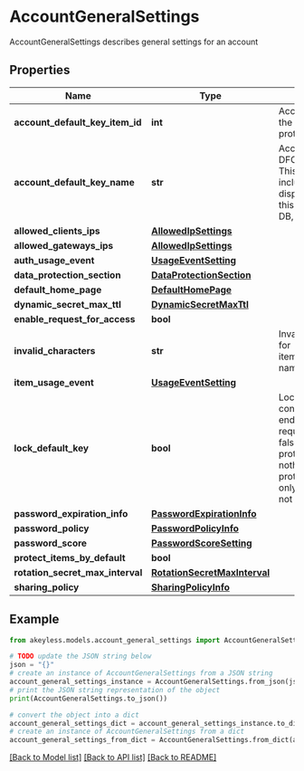 # AccountGeneralSettings

AccountGeneralSettings describes general settings for an account

## Properties

Name | Type | Description | Notes
------------ | ------------- | ------------- | -------------
**account_default_key_item_id** | **int** | AccountDefaultKeyItemID is the item ID of the DFC key item configured as the default protection key | [optional] 
**account_default_key_name** | **str** | AccountDefaultKeyName is the name of the DFC key item configured as the default key This is here simply for the response to include the item name in addition to the display ID so the client can properly show this to the user. It will not be saved to the DB, only the AccountDefaultKeyItemID will. | [optional] 
**allowed_clients_ips** | [**AllowedIpSettings**](AllowedIpSettings.md) |  | [optional] 
**allowed_gateways_ips** | [**AllowedIpSettings**](AllowedIpSettings.md) |  | [optional] 
**auth_usage_event** | [**UsageEventSetting**](UsageEventSetting.md) |  | [optional] 
**data_protection_section** | [**DataProtectionSection**](DataProtectionSection.md) |  | [optional] 
**default_home_page** | [**DefaultHomePage**](DefaultHomePage.md) |  | [optional] 
**dynamic_secret_max_ttl** | [**DynamicSecretMaxTtl**](DynamicSecretMaxTtl.md) |  | [optional] 
**enable_request_for_access** | **bool** |  | [optional] 
**invalid_characters** | **str** | InvalidCharacters is the invalid characters for items/targets/roles/auths/notifier_forwarder naming convention | [optional] 
**item_usage_event** | [**UsageEventSetting**](UsageEventSetting.md) |  | [optional] 
**lock_default_key** | **bool** | LockDefaultKey determines whether the configured default key can be updated by end-users on a per-request basis true - all requests use the configured default key false - every request can determine its protection key (default) nil - change nothing (every request can determine its protection key (default)) This parameter is only relevant if AccountDefaultKeyItemID is not empty | [optional] 
**password_expiration_info** | [**PasswordExpirationInfo**](PasswordExpirationInfo.md) |  | [optional] 
**password_policy** | [**PasswordPolicyInfo**](PasswordPolicyInfo.md) |  | [optional] 
**password_score** | [**PasswordScoreSetting**](PasswordScoreSetting.md) |  | [optional] 
**protect_items_by_default** | **bool** |  | [optional] 
**rotation_secret_max_interval** | [**RotationSecretMaxInterval**](RotationSecretMaxInterval.md) |  | [optional] 
**sharing_policy** | [**SharingPolicyInfo**](SharingPolicyInfo.md) |  | [optional] 

## Example

```python
from akeyless.models.account_general_settings import AccountGeneralSettings

# TODO update the JSON string below
json = "{}"
# create an instance of AccountGeneralSettings from a JSON string
account_general_settings_instance = AccountGeneralSettings.from_json(json)
# print the JSON string representation of the object
print(AccountGeneralSettings.to_json())

# convert the object into a dict
account_general_settings_dict = account_general_settings_instance.to_dict()
# create an instance of AccountGeneralSettings from a dict
account_general_settings_from_dict = AccountGeneralSettings.from_dict(account_general_settings_dict)
```
[[Back to Model list]](../README.md#documentation-for-models) [[Back to API list]](../README.md#documentation-for-api-endpoints) [[Back to README]](../README.md)


